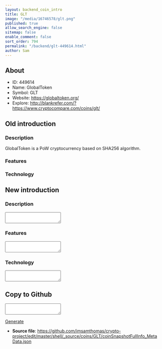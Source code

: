 ```yaml
---
layout: backend_coin_intro
title: GLT
image: "/media/16746578/glt.png"
published: true
allow_search_engine: false
sitemap: false
enable_comment: false
sort_order: 794
permalink: "/backend/glt-449614.html"
author: Sam
---
```


## About

- ID: 449614
- Name: GlobalToken
- Symbol: GLT
- Website: https://globaltoken.org/
- Explore: http://blankrefer.com/?https://www.cryptocompare.com/coins/glt/


## Old introduction

### Description

<p>GlobalToken is a PoW cryptocurrency based on SHA256 algorithm.</p>

### Features


### Technology




## New introduction


### Description
<textarea id="meta_description" name="description"></textarea>

### Features
<textarea id="meta_features" name="features"></textarea>

### Technology
<textarea id="meta_technology" name="technology"></textarea>


## Copy to Github

<textarea id="coinsnapshotfullinfo_metadata"></textarea>

<a href="#gen" onclick="generateMetaDatJson()">Generate</a>

- **Source file**: <a href="https://github.com/imsamthomas/crypto-project/edit/master/shell/_source/coins/GLT/coinSnapshotFullInfo_MetaData.json">https://github.com/imsamthomas/crypto-project/edit/master/shell/_source/coins/GLT/coinSnapshotFullInfo_MetaData.json</a>

